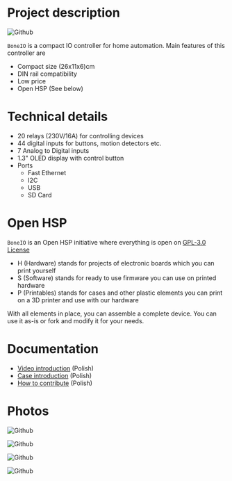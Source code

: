 # Project description

![Github](.resources/boneio.jpg?raw=true)

`BoneIO` is a compact IO controller for home automation. Main features of this controller are

- Compact size (26x11x6)cm
- DIN rail compatibility
- Low price
- Open HSP (See below)

# Technical details

- 20 relays (230V/16A) for controlling devices
- 44 digital inputs for buttons, motion detectors etc. 
- 7 Analog to Digital inputs
- 1.3" OLED display with control button
- Ports
  - Fast Ethernet
  - I2C
  - USB
  - SD Card
# Open HSP

`BoneIO` is an Open HSP initiative where everything is open on [GPL-3.0 License](https://github.com/dominikjeske/boneIO/blob/main/LICENSE)

- H (Hardware) stands for projects of electronic boards which you can print yourself
- S (Software) stands for ready to use firmware you can use on printed hardware
- P (Printables) stands for cases and other plastic elements you can print on a 3D printer and use with our hardware

With all elements in place, you can assemble a complete device. You can use it as-is or fork and modify it for your needs.

# Documentation

- [Video introduction](https://www.youtube.com/watch?v=_EIppBDZWvk) (Polish)
- [Case introduction](https://www.youtube.com/watch?v=QjhMvNn7mG0) (Polish)
- [How to contribute](https://github.com/maciejk1984/boneIO/blob/main/.docs/github.md) (Polish)

# Photos

![Github](https://github.com/maciejk1984/boneIO/blob/main/.resources/bone_relays.jpg?raw=true)

![Github](https://github.com/maciejk1984/boneIO/blob/main/.resources/bone_view.jpg?raw=true)

![Github](https://github.com/maciejk1984/boneIO/blob/main/.resources/bone_inputs.jpg?raw=true)

![Github](https://github.com/maciejk1984/boneIO/blob/main/.resources/bone_din.jpg?raw=true)